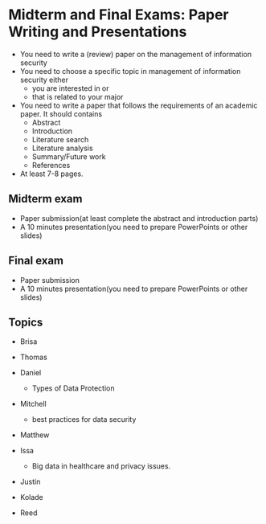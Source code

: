 # Midterm and Final Exams: Paper Writing and Presentations
+ You need to write a (review) paper on the management of information security
+ You need to choose a specific topic in management of information security either
  - you are interested in or
  - that is related to your major
+ You need to write a paper that follows the requirements of an academic paper. It should contains
  - Abstract
  - Introduction
  - Literature search
  - Literature analysis
  - Summary/Future work
  - References
+ At least 7-8 pages.

## Midterm exam
+ Paper submission(at least complete the abstract and introduction parts)
+ A 10 minutes presentation(you need to prepare PowerPoints or other slides)

## Final exam
+ Paper submission
+ A 10 minutes presentation(you need to prepare PowerPoints or other slides)


## Topics

+ Brisa 

+ Thomas

+ Daniel
  - Types of Data Protection

+ Mitchell
  - best practices for data security

+ Matthew

+ Issa
  - Big data in healthcare and privacy issues.

+ Justin

+ Kolade

+ Reed

 
